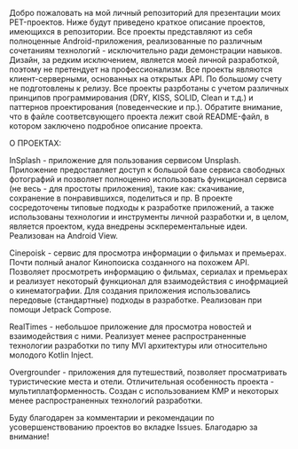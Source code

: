   Добро пожаловать на мой личный репозиторий для презентации моих PET-проектов.
Ниже будут приведено краткое описание проектов, имеющихся в репозитории. Все проекты представляют из себя полноценные Android-приложения, реализованные по различным сочетаниям технологий - исключительно ради демонстрации навыков. Дизайн, за редким исключением, является моей личной разработкой, поэтому не претендует на профессионализм. Все проекты являются клиент-серверными, основанных на открытых API. По большому счету не подготовлены к релизу. Все проекты разрботаны с учетом различных принципов программирования (DRY, KISS, SOLID, Clean и т.д.) и паттернов проектирования (поведенческие и пр.).
Обратите внимание, что в файле соответсвующего проекта лежит свой README-файл, в котором заключено подробное описание проекта.

О ПРОЕКТАХ:

   InSplash - приложение для пользования сервисом Unsplash. Приложение предоставляет доступ к большой базе сервиса свободных фотографий и позволяет полноценно использовать функционал сервиса (не весь - для простоты приложения), такие как: скачивание, сохранение в понравившихся, поделиться и пр. В проекте сосредоточены типовые подходы к разработке приложений, а также использованы технологии и инструменты личной разработки и, в целом, является проектом, куда внедрены эскперементальные идеи. Реализован на Android View.

   Cinepoisk - сервис для просмотра информации о фильмах и премьерах. Почти полный аналог Кинопоиска созданного на похожем API. Позволяет просмотреть информацию о фильмах, сериалах и премьерах и реализует некоторый функционал для взаимодействия с инофрмацией о кинематографии. Для создания приложения использовались передовые (стандартные) подходы в разработке. Реализован при помощи Jetpack Compose.

  RealTimes - небольшое приложение для просмотра новостей и взаимодействия с ними. Реализует менее распространенные технологии разработки по типу MVI архитектуры или относительно молодого Kotlin Inject.

  Overgrounder - приложения для путешествий, позволяет просматривать туристические места и отели. Отличительная особенность проекта - мультиплатформенность. Создан с использованием KMP и некоторых менее распространенных технологий разработки.
  
Буду благодарен за комментарии и рекомендации по усовершенствованию проектов во вкладке Issues. 
Благодарю за внимание!
